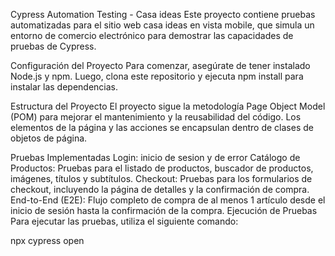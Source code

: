 Cypress Automation Testing - Casa ideas
Este proyecto contiene pruebas automatizadas para el sitio web casa ideas en vista mobile, que simula un entorno de comercio electrónico para demostrar las capacidades de pruebas de Cypress.

Configuración del Proyecto
Para comenzar, asegúrate de tener instalado Node.js y npm. Luego, clona este repositorio y ejecuta npm install para instalar las dependencias.

Estructura del Proyecto
El proyecto sigue la metodología Page Object Model (POM) para mejorar el mantenimiento y la reusabilidad del código. Los elementos de la página y las acciones se encapsulan dentro de clases de objetos de página.

Pruebas Implementadas
Login: inicio de sesion y de error
Catálogo de Productos: Pruebas para el listado de productos, buscador de productos, imágenes, títulos y subtítulos.
Checkout: Pruebas para los formularios de checkout, incluyendo la página de detalles y la confirmación de compra.
End-to-End (E2E): Flujo completo de compra de al menos 1 artículo desde el inicio de sesión hasta la confirmación de la compra.
Ejecución de Pruebas
Para ejecutar las pruebas, utiliza el siguiente comando:

npx cypress open
